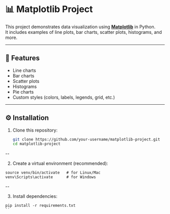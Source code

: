 # 📊 Matplotlib Project

This project demonstrates data visualization using **[Matplotlib](https://matplotlib.org/)** in Python.  
It includes examples of line plots, bar charts, scatter plots, histograms, and more.

---

## 🚀 Features
- Line charts
- Bar charts
- Scatter plots
- Histograms
- Pie charts
- Custom styles (colors, labels, legends, grid, etc.)

---

## ⚙️ Installation
1. Clone this repository:
   ```bash
   git clone https://github.com/your-username/matplotlib-project.git
   cd matplotlib-project
   ```

--

2. Create a virtual environment (recommended):
```
source venv/bin/activate   # for Linux/Mac
venv\Scripts\activate      # for Windows
```
--

3. Install dependencies:
```
pip install -r requirements.txt
``